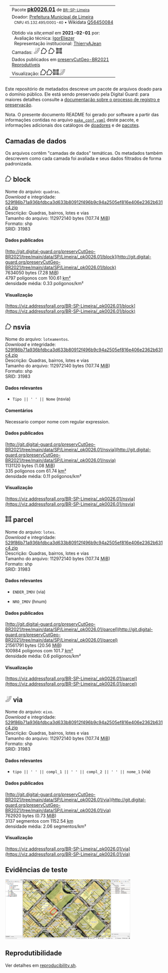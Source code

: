 <aside>
<table align="right" style="padding: 1em">
<tr><td>Pacote <a target="_git" title="link canônico para o git deste pacote" href="http://git.digital-guard.org/preserv-BR/blob/main/data/SP/Limeira/_pk0026.01"><big><b>pk0026.01</b></big></a> de <small><a target="_osmcodes" title="Jurisdição" href="https://osm.codes/BR-SP-Limeira">BR-SP-Limeira</a></small>
</td></tr>
<tr><td>
Doador: <a rel="external" target="_doador" href="https://www.limeira.sp.gov.br/">Prefeitura Municipal de Limeira</a>
<br/>&nbsp; <small>CNPJ 45.132.495/0001-40</small> • Wikidata <a rel="external" target="_doador" title="link descritor Wikidata do doador" href="https://www.wikidata.org/wiki/Q56450084">Q56450084</a></small><br/>
<br/>
Obtido via <i>site;email</i> em <b>2021-02-01</b> por:
<br/>&nbsp; Avaliação técnica: <a rel="external" target="_gitPerson" title="usuário Git" href="https://github.com/IgorEliezer">IgorEliezer</a>
<br/>&nbsp; Representação institucional: <a rel="external" target="_gitPerson" title="usuário Git" href="https://github.com/ThierryAJean">ThierryAJean</a><br/>
</td></tr>
<tr><td>Camadas: <a title="via" href="#-via"><img src="https://raw.githubusercontent.com/digital-guard/preserv/main/docs/assets/layerIcon-via.png" alt="via" width="20"/></a> <a title="block" href="#-block"><img src="https://raw.githubusercontent.com/digital-guard/preserv/main/docs/assets/layerIcon-block.png" alt="block" width="20"/></a> <a title="nsvia" href="#-nsvia"><img src="https://raw.githubusercontent.com/digital-guard/preserv/main/docs/assets/layerIcon-nsvia.png" alt="nsvia" width="20"/></a> <a title="parcel" href="#-parcel"><img src="https://raw.githubusercontent.com/digital-guard/preserv/main/docs/assets/layerIcon-parcel.png" alt="parcel" width="20"/></a> </td></tr>
<tr><td>Dados publicados em <a href="http://git.digital-guard.org/preservCutGeo-BR2021/tree/main/data/SP/Limeira/_pk0026.01">preservCutGeo-BR2021</a><br/><a href="#reprodutibilidade">Reprodutíveis</a></td></tr>
<tr><td>Visualização: <a title="block" href="https://viz.addressforall.org/BR-SP-Limeira/_pk0026.01/block"><img src="https://raw.githubusercontent.com/digital-guard/preserv/main/docs/assets/layerIcon-block.png" alt="block" width="20"/></a><a title="nsvia" href="https://viz.addressforall.org/BR-SP-Limeira/_pk0026.01/nsvia"><img src="https://raw.githubusercontent.com/digital-guard/preserv/main/docs/assets/layerIcon-nsvia.png" alt="nsvia" width="20"/></a><a title="parcel" href="https://viz.addressforall.org/BR-SP-Limeira/_pk0026.01/parcel"><img src="https://raw.githubusercontent.com/digital-guard/preserv/main/docs/assets/layerIcon-parcel.png" alt="parcel" width="20"/></a><a title="via" href="https://viz.addressforall.org/BR-SP-Limeira/_pk0026.01/via"><img src="https://raw.githubusercontent.com/digital-guard/preserv/main/docs/assets/layerIcon-via.png" alt="via" width="20"/></a></td></tr>
</table>
</aside>

<section>

Este repositório de metadados descreve um pacote de arquivos doado para o domínio público. Ele está sendo preservado pela Digital Guard: para maiores detalhes consulte a [documentação sobre o processo de registro e preservação](https://wiki.addressforall.org/doc/Documentação_Digital-guard).

Nota. O presente documento README foi gerado por software a partir das informações contidas no arquivo [`make_conf.yaml`](make_conf.yaml) deste pacote, e informações adicionais dos catálogos de [doadores](https://git.digital-guard.org/preserv-BR/blob/main/data/donor.csv) e de [pacotes](https://git.digital-guard.org/preserv-BR/blob/main/data/donatedPack.csv).

# Camadas de dados

Os arquivos contêm "camadas de dados" temáticas. Os metadados também descrevem como cada camada foi avaliada e seus dados filtrados de forma padronizada.

## <img src="https://raw.githubusercontent.com/digital-guard/preserv/main/docs/assets/layerIcon-block.png" alt="block" width="20"/> block

Nome do arquivo: `quadras`.<br/>*Download* e integridade: [529f86b71a936bfdbca3d633b80912f496b9c94a2505ef816e406e2362b631c4.zip](http://dl.digital-guard.org/529f86b71a936bfdbca3d633b80912f496b9c94a2505ef816e406e2362b631c4.zip)<br/>Descrição: Quadras, bairros, lotes e vias<br/>Tamanho do arquivo: 112972140 bytes (107.74 <abbr title="mebibyte">MiB</abbr>)<br/>Formato: shp<br/>SRID: 31983

#### Dados publicados
[http://git.digital-guard.org/preservCutGeo-BR2021/tree/main/data/SP/Limeira/_pk0026.01/block](http://git.digital-guard.org/preservCutGeo-BR2021/tree/main/data/SP/Limeira/_pk0026.01/block)<br/>7634050 bytes (7.28 <abbr title="mebibyte">MiB</abbr>)<br/>4797 polígonos com 100.61 <abbr title="quilômetros quadrados">km²</abbr><br/>densidade média: 0.33 polígonos/km²

#### Visualização
[https://viz.addressforall.org/BR-SP-Limeira/_pk0026.01/block](https://viz.addressforall.org/BR-SP-Limeira/_pk0026.01/block)
## <img src="https://raw.githubusercontent.com/digital-guard/preserv/main/docs/assets/layerIcon-nsvia.png" alt="nsvia" width="20"/> nsvia

Nome do arquivo: `loteamentos`.<br/>*Download* e integridade: [529f86b71a936bfdbca3d633b80912f496b9c94a2505ef816e406e2362b631c4.zip](http://dl.digital-guard.org/529f86b71a936bfdbca3d633b80912f496b9c94a2505ef816e406e2362b631c4.zip)<br/>Descrição: Quadras, bairros, lotes e vias<br/>Tamanho do arquivo: 112972140 bytes (107.74 <abbr title="mebibyte">MiB</abbr>)<br/>Formato: shp<br/>SRID: 31983

#### Dados relevantes
* `Tipo || ' ' || Nome` (nsvia)

#### Comentários
Necessario compor nome com regular expression.

#### Dados publicados
[http://git.digital-guard.org/preservCutGeo-BR2021/tree/main/data/SP/Limeira/_pk0026.01/nsvia](http://git.digital-guard.org/preservCutGeo-BR2021/tree/main/data/SP/Limeira/_pk0026.01/nsvia)<br/>1131120 bytes (1.08 <abbr title="mebibyte">MiB</abbr>)<br/>335 polígonos com 61.74 <abbr title="quilômetros quadrados">km²</abbr><br/>densidade média: 0.11 polígonos/km²

#### Visualização
[https://viz.addressforall.org/BR-SP-Limeira/_pk0026.01/nsvia](https://viz.addressforall.org/BR-SP-Limeira/_pk0026.01/nsvia)
## <img src="https://raw.githubusercontent.com/digital-guard/preserv/main/docs/assets/layerIcon-parcel.png" alt="parcel" width="20"/> parcel

Nome do arquivo: `lotes`.<br/>*Download* e integridade: [529f86b71a936bfdbca3d633b80912f496b9c94a2505ef816e406e2362b631c4.zip](http://dl.digital-guard.org/529f86b71a936bfdbca3d633b80912f496b9c94a2505ef816e406e2362b631c4.zip)<br/>Descrição: Quadras, bairros, lotes e vias<br/>Tamanho do arquivo: 112972140 bytes (107.74 <abbr title="mebibyte">MiB</abbr>)<br/>Formato: shp<br/>SRID: 31983

#### Dados relevantes
* `ENDER_IMOV` (via)

* `NRO_IMOV` (hnum)

#### Dados publicados
[http://git.digital-guard.org/preservCutGeo-BR2021/tree/main/data/SP/Limeira/_pk0026.01/parcel](http://git.digital-guard.org/preservCutGeo-BR2021/tree/main/data/SP/Limeira/_pk0026.01/parcel)<br/>21561791 bytes (20.56 <abbr title="mebibyte">MiB</abbr>)<br/>100984 polígonos com 101.7 <abbr title="quilômetros quadrados">km²</abbr><br/>densidade média: 0.6 polígonos/km²

#### Visualização
[https://viz.addressforall.org/BR-SP-Limeira/_pk0026.01/parcel](https://viz.addressforall.org/BR-SP-Limeira/_pk0026.01/parcel)
## <img src="https://raw.githubusercontent.com/digital-guard/preserv/main/docs/assets/layerIcon-via.png" alt="via" width="20"/> via

Nome do arquivo: `eixo`.<br/>*Download* e integridade: [529f86b71a936bfdbca3d633b80912f496b9c94a2505ef816e406e2362b631c4.zip](http://dl.digital-guard.org/529f86b71a936bfdbca3d633b80912f496b9c94a2505ef816e406e2362b631c4.zip)<br/>Descrição: Quadras, bairros, lotes e vias<br/>Tamanho do arquivo: 112972140 bytes (107.74 <abbr title="mebibyte">MiB</abbr>)<br/>Formato: shp<br/>SRID: 31983

#### Dados relevantes
* `tipo || ' ' || compl_1 || ' ' || compl_2 || ' ' || nome_1` (via)

#### Dados publicados
[http://git.digital-guard.org/preservCutGeo-BR2021/tree/main/data/SP/Limeira/_pk0026.01/via](http://git.digital-guard.org/preservCutGeo-BR2021/tree/main/data/SP/Limeira/_pk0026.01/via)<br/>762920 bytes (0.73 <abbr title="mebibyte">MiB</abbr>)<br/>3137 segmentos com 1152.54 <abbr title="quilômetros">km</abbr><br/>densidade média: 2.06 segmentos/km²

#### Visualização
[https://viz.addressforall.org/BR-SP-Limeira/_pk0026.01/via](https://viz.addressforall.org/BR-SP-Limeira/_pk0026.01/via)

# Evidências de teste
<img src="qgis.png" width="400"/>

</section>
<section>

# Reprodutibilidade

Ver detalhes em [reproducibility.sh](reproducibility.sh).

</section>

